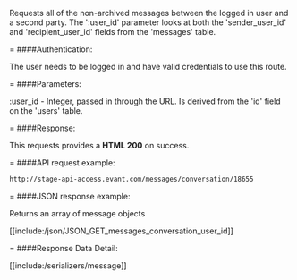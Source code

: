 <!-- --- title: GET /messages/conversation/:user_id -->

Requests all of the non-archived messages between the logged in user and a second party. The ':user_id' parameter looks at both the 'sender_user_id' and 'recipient_user_id' fields from the 'messages' table. 

=
####Authentication:

The user needs to be logged in and have valid credentials to use this route.

=
####Parameters:

:user_id - Integer, passed in through the URL. Is derived from the 'id' field on the 'users' table. 

=
####Response:

This requests provides a <strong>HTML 200</strong> on success.

=
####API request example:
```html
http://stage-api-access.evant.com/messages/conversation/18655
```

=
####JSON response example:

Returns an array of message objects

[[include:/json/JSON_GET_messages_conversation_user_id]] 

=
####Response Data Detail:


[[include:/serializers/message]]